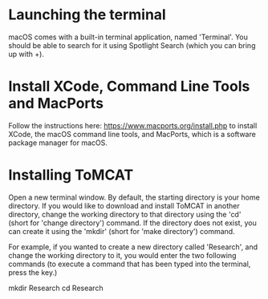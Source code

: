 # Launching the terminal

macOS comes with a built-in terminal application, named 'Terminal'. You
should be able to search for it using Spotlight Search (which you can bring up
with <Cmd>+<Space>).

# Install XCode, Command Line Tools and MacPorts

Follow the instructions here: https://www.macports.org/install.php to install
XCode, the macOS command line tools, and MacPorts, which is a software package
manager for macOS.

# Installing ToMCAT

Open a new terminal window. By default, the starting directory is your home
directory. If you would like to download and install ToMCAT in another
directory, change the working directory to that directory using the 'cd' (short
for 'change directory') command. If the directory does not exist, you can create
it using the 'mkdir' (short for 'make directory') command.

For example, if you wanted to create a new directory called 'Research', and
change the working directory to it, you would enter the two following commands
(to execute a command that has been typed into the terminal, press the <Return>
key.)

  mkdir Research
  cd Research
